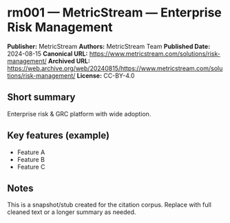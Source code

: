 # rm001 — MetricStream — Enterprise Risk Management

**Publisher:** MetricStream
**Authors:** MetricStream Team
**Published Date:** 2024-08-15
**Canonical URL:** https://www.metricstream.com/solutions/risk-management/
**Archived URL:** https://web.archive.org/web/20240815/https://www.metricstream.com/solutions/risk-management/
**License:** CC-BY-4.0

## Short summary
Enterprise risk & GRC platform with wide adoption.

## Key features (example)
- Feature A
- Feature B
- Feature C

## Notes
This is a snapshot/stub created for the citation corpus. Replace with full cleaned text or a longer summary as needed.
